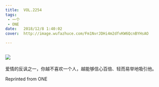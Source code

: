 ```yaml
---
title:	VOL.2254
tags:
 - 一个
 - ONE
date:	2018/12/8 1:40:02
cover:	http://image.wufazhuce.com/Fm1NvrJDHi4m2dfvKW6QcnBYHsAO

---
```

![](http://image.wufazhuce.com/Fm1NvrJDHi4m2dfvKW6QcnBYHsAO)
---

爱情的反讽之一，你越不喜欢一个人，越能够信心百倍、轻而易举地吸引他。
 
Reprinted from ONE
